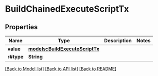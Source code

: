 # BuildChainedExecuteScriptTx

## Properties

Name | Type | Description | Notes
------------ | ------------- | ------------- | -------------
**value** | [**models::BuildExecuteScriptTx**](BuildExecuteScriptTx.md) |  | 
**r#type** | **String** |  | 

[[Back to Model list]](../README.md#documentation-for-models) [[Back to API list]](../README.md#documentation-for-api-endpoints) [[Back to README]](../README.md)



